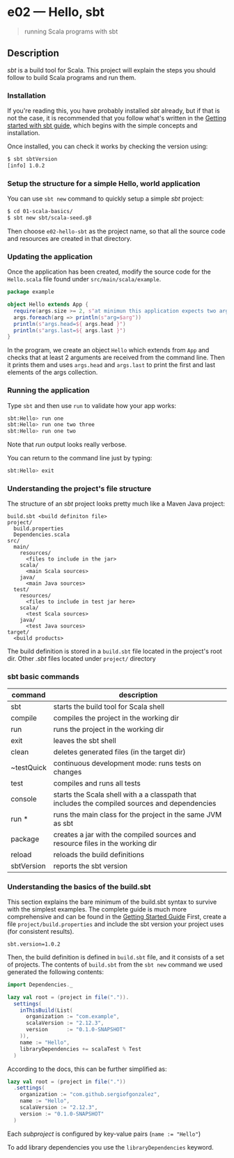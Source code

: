 # e02 &mdash; Hello, sbt
> running Scala programs with sbt

## Description
*sbt* is a build tool for Scala. This project will explain the steps you should follow to build Scala programs and run them.

### Installation
If you're reading this, you have probably installed *sbt* already, but if that is not the case, it is recommended that you follow what's written in the [Getting started with sbt guide](http://www.scala-sbt.org/1.x/docs/Getting-Started.html), which begins with the simple concepts and installation.


Once installed, you can check it works by checking the version using:
```bash
$ sbt sbtVersion
[info] 1.0.2
```

### Setup the structure for a simple Hello, world application
You can use `sbt new` command to quickly setup a simple *sbt* project:

```bash
$ cd 01-scala-basics/
$ sbt new sbt/scala-seed.g8
```
Then choose `e02-hello-sbt` as the project name, so that all the source code and resources are created in that directory.

### Updating the application
Once the application has been created, modify the source code for the `Hello.scala` file found under `src/main/scala/example`.

```scala
package example

object Hello extends App {
  require(args.size >= 2, s"at minimun this application expects two arguments, but received ${ args.size }")
  args.foreach(arg => println(s"arg=$arg"))
  println(s"args.head=${ args.head }")
  println(s"args.last=${ args.last }")
}
```

In the program, we create an object `Hello` which extends from `App` and checks that at least 2 arguments are received from the command line. Then it prints them and uses `args.head` and `args.last` to print the first and last elements of the args collection.

### Running the application
Type `sbt` and then use `run` to validate how your app works:

```bash
sbt:Hello> run one
sbt:Hello> run one two three
sbt:Hello> run one two
```
Note that *run* output looks really verbose.

You can return to the command line just by typing: 
```bash
sbt:Hello> exit
```

### Understanding the project's file structure
The structure of an *sbt* project looks pretty much like a Maven Java project:
```
build.sbt <build definiton file>
project/
  build.properties
  Dependencies.scala
src/
  main/
    resources/
      <files to include in the jar>
    scala/
      <main Scala sources>
    java/
      <main Java sources>
  test/
    resources/
      <files to include in test jar here>
    scala/
      <test Scala sources>
    java/
      <test Java sources>
target/
  <build products>
```


The build definition is stored in a `build.sbt` file located in the project's root dir. Other *.sbt* files located under `project/` directory


### sbt basic commands

| command    | description                                                                                   |
|------------|-----------------------------------------------------------------------------------------------|
| sbt        | starts the build tool for Scala shell                                                         |
| compile    | compiles the project in the working dir                                                       |
| run        | runs the project in the working dir                                                           |
| exit       | leaves the sbt shell                                                                          |
| clean      | deletes generated files (in the target dir)                                                   |
| ~testQuick | continuous development mode: runs tests on changes                                            |
| test       | compiles and runs all tests                                                                   |
| console    | starts the Scala shell with a a classpath that includes the compiled sources and dependencies |
| run <arg>* | runs the main class for the project in the same JVM as sbt                                    |
| package    | creates a jar with the compiled sources and resource files in the working dir                 |
| reload     | reloads the build definitions                                                                 |
| sbtVersion | reports the sbt version                                                                       |

### Understanding the basics of the build.sbt

This section explains the bare minimum of the build.sbt syntax to survive with the simplest examples. The complete guide is much more comprehensive and can be found in the [Getting Started Guide](http://www.scala-sbt.org/1.x/docs/Getting-Started.html)
First, create a file `project/build.properties` and include the sbt version your project uses (for consistent results).
```
sbt.version=1.0.2
```

Then, the build definition is defined in `build.sbt` file, and it consists of a set of projects. The contents of `build.sbt` from the `sbt new` command we used generated the following contents:
```scala
import Dependencies._

lazy val root = (project in file(".")).
  settings(
    inThisBuild(List(
      organization := "com.example",
      scalaVersion := "2.12.3",
      version      := "0.1.0-SNAPSHOT"
    )),
    name := "Hello",
    libraryDependencies += scalaTest % Test
  )
```

According to the docs, this can be further simplified as:
```scala
lazy val root = (project in file("."))
  .settings(
    organization := "com.github.sergiofgonzalez",
    name := "Hello",    
    scalaVersion := "2.12.3",
    version := "0.1.0-SNAPSHOT"
  )
```

Each *subproject* is configured by key-value pairs (`name := "Hello"`)

To add library dependencies you use the `libraryDependencies` keyword.
